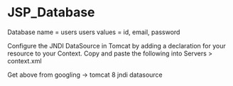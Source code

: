JSP_Database
============

Database name = users
users values  = id, email, password

Configure the JNDI DataSource in Tomcat by adding a declaration for your resource to your Context.
Copy and paste the following into    Servers > context.xml

<Resource name="jdbc/TestDB" auth="Container" type="javax.sql.DataSource"
               maxTotal="100" maxIdle="30" maxWaitMillis="10000"
               username="javauser" password="javadude" driverClassName="com.mysql.jdbc.Driver"
               url="jdbc:mysql://localhost:3306/javatest"/>
               
Get above from googling -> tomcat 8 jndi datasource
